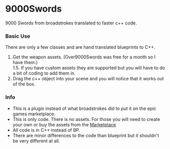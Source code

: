 # 9000Swords
9000 Swords from broadstrokes translated to faster c++ code.

### Basic Use
There are only a few classes and are hand translated blueprints to C++.
1. Get the weapon assets. (Over9000Swords was free for a month so I have them.) <br>
1.5. If you have custom assets they are supported but you will have to do a bit of coding to add them in.<br>
2. Drag the c++ object into your scene and you will notice that it works out of the box.

### Info
* This is a plugin instead of what broadstrokes did to put it on the epic games marketplace. <br>
* This is only code. There is no assets. For those you will need to create your own or buy the assets from the [Marketplace](https://www.unrealengine.com/marketplace/en-US/slug/over-9000-swords)<br>
* All code is in C++ instead of BP.<br>
* There are minor differences to the code than blueprint but it shouldn't be very different at all.<br>
